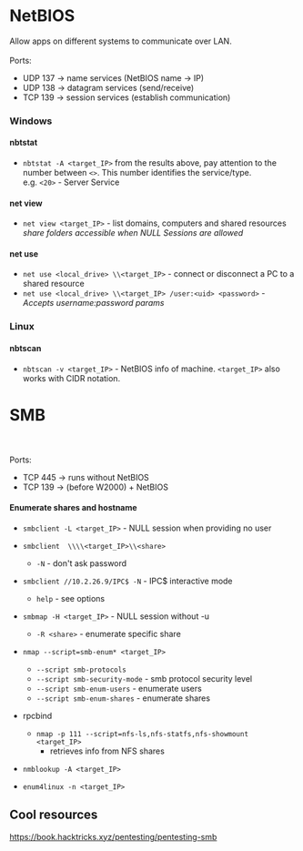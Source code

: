 # NetBIOS
Allow apps on different systems to communicate over LAN.
<br><br>Ports:
- UDP 137 -> name services (NetBIOS name -> IP)
- UDP 138 -> datagram services (send/receive)
- TCP 139 -> session services (establish communication)

### Windows
#### nbtstat
* `nbtstat -A <target_IP>`
from the results above, pay attention to the number between `<>`. This number identifies the service/type.</br>
e.g. `<20>` - Server Service

#### net view
* `net view <target_IP>` - list domains, computers and shared resources<br>
	_share folders accessible when NULL Sessions are allowed_

#### net use
* `net use <local_drive> \\<target_IP>` - connect or disconnect a PC to a shared resource<br>
* `net use <local_drive> \\<target_IP> /user:<uid> <password>` - _Accepts username:password params_

### Linux
#### nbtscan
* `nbtscan -v <target_IP>` - NetBIOS info of machine. `<target_IP>` also works with CIDR notation.

# SMB
<br><br>Ports:
- TCP 445 -> runs without NetBIOS
- TCP 139 -> (before W2000) + NetBIOS
#### Enumerate shares and hostname
* `smbclient -L <target_IP>` - NULL session when providing no user
* `smbclient  \\\\<target_IP>\\<share>`
	* `-N` - don't ask password
* `smbclient //10.2.26.9/IPC$ -N` - IPC$ interactive mode
	* `help` - see options


* `smbmap -H <target_IP>` - NULL session without -u
	* `-R <share>` - enumerate specific share


* `nmap --script=smb-enum* <target_IP>`
	* `--script smb-protocols`
	* `--script smb-security-mode` - smb protocol security level
	* `--script smb-enum-users` - enumerate users
	* `--script smb-enum-shares` - enumerate shares


* rpcbind
	* `nmap -p 111 --script=nfs-ls,nfs-statfs,nfs-showmount <target_IP>`
		* retrieves info from NFS shares
 

* `nmblookup -A <target_IP>`

	
* `enum4linux -n <target_IP>`


## Cool resources
https://book.hacktricks.xyz/pentesting/pentesting-smb
